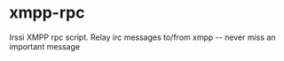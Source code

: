 xmpp-rpc
========

Irssi XMPP rpc script. Relay irc messages to/from xmpp -- never miss an important message
